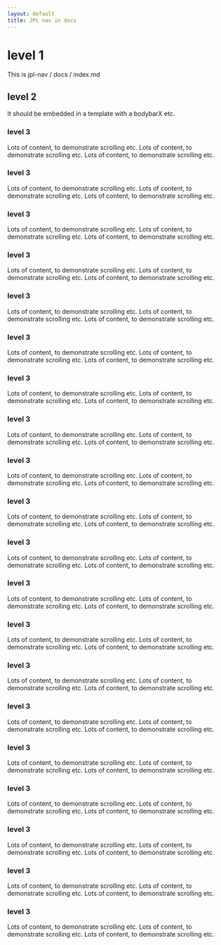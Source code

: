 ```yaml
---
layout: default
title: JPL nav in docs
---
```

# level 1
This is jpl-nav / docs / index.md
## level 2
It should be embedded in a template with a bodybarX etc.
### level 3
Lots of content, to demonstrate scrolling etc. Lots of content, to demonstrate scrolling etc. Lots of content, to demonstrate scrolling etc.
### level 3
Lots of content, to demonstrate scrolling etc. Lots of content, to demonstrate scrolling etc. Lots of content, to demonstrate scrolling etc.
### level 3
Lots of content, to demonstrate scrolling etc. Lots of content, to demonstrate scrolling etc. Lots of content, to demonstrate scrolling etc.
### level 3
Lots of content, to demonstrate scrolling etc. Lots of content, to demonstrate scrolling etc. Lots of content, to demonstrate scrolling etc.
### level 3
Lots of content, to demonstrate scrolling etc. Lots of content, to demonstrate scrolling etc. Lots of content, to demonstrate scrolling etc.
### level 3
Lots of content, to demonstrate scrolling etc. Lots of content, to demonstrate scrolling etc. Lots of content, to demonstrate scrolling etc.
### level 3
Lots of content, to demonstrate scrolling etc. Lots of content, to demonstrate scrolling etc. Lots of content, to demonstrate scrolling etc.
### level 3
Lots of content, to demonstrate scrolling etc. Lots of content, to demonstrate scrolling etc. Lots of content, to demonstrate scrolling etc.
### level 3
Lots of content, to demonstrate scrolling etc. Lots of content, to demonstrate scrolling etc. Lots of content, to demonstrate scrolling etc.
### level 3
Lots of content, to demonstrate scrolling etc. Lots of content, to demonstrate scrolling etc. Lots of content, to demonstrate scrolling etc.
### level 3
Lots of content, to demonstrate scrolling etc. Lots of content, to demonstrate scrolling etc. Lots of content, to demonstrate scrolling etc.
### level 3
Lots of content, to demonstrate scrolling etc. Lots of content, to demonstrate scrolling etc. Lots of content, to demonstrate scrolling etc.
### level 3
Lots of content, to demonstrate scrolling etc. Lots of content, to demonstrate scrolling etc. Lots of content, to demonstrate scrolling etc.
### level 3
Lots of content, to demonstrate scrolling etc. Lots of content, to demonstrate scrolling etc. Lots of content, to demonstrate scrolling etc.
### level 3
Lots of content, to demonstrate scrolling etc. Lots of content, to demonstrate scrolling etc. Lots of content, to demonstrate scrolling etc.
### level 3
Lots of content, to demonstrate scrolling etc. Lots of content, to demonstrate scrolling etc. Lots of content, to demonstrate scrolling etc.
### level 3
Lots of content, to demonstrate scrolling etc. Lots of content, to demonstrate scrolling etc. Lots of content, to demonstrate scrolling etc.
### level 3
Lots of content, to demonstrate scrolling etc. Lots of content, to demonstrate scrolling etc. Lots of content, to demonstrate scrolling etc.
### level 3
Lots of content, to demonstrate scrolling etc. Lots of content, to demonstrate scrolling etc. Lots of content, to demonstrate scrolling etc.
### level 3
Lots of content, to demonstrate scrolling etc. Lots of content, to demonstrate scrolling etc. Lots of content, to demonstrate scrolling etc.

